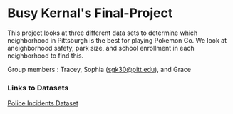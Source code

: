 # Busy Kernal's Final-Project
This project looks at three different data sets to determine which neighborhood in Pittsburgh is the best for playing Pokemon Go. We look at aneighborhood safety, park size, and school enrollment in each neighborhood to find this. 


Group members : Tracey, Sophia (sgk30@pitt.edu), and Grace

### Links to Datasets 
[Police Incidents Dataset](https://data.wprdc.org/dataset/police-incident-blotter/resource/1797ead8-8262-41cc-9099-cbc8a161924b)
